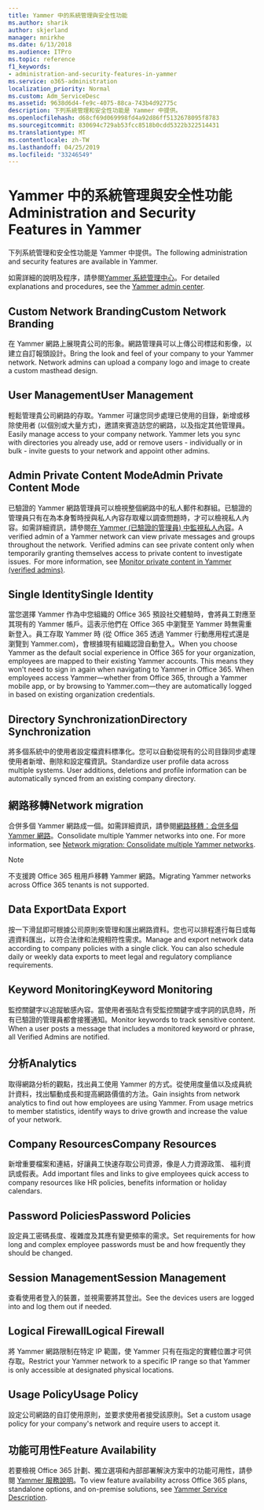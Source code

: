 ```yaml
---
title: Yammer 中的系統管理與安全性功能
ms.author: sharik
author: skjerland
manager: mnirkhe
ms.date: 6/13/2018
ms.audience: ITPro
ms.topic: reference
f1_keywords:
- administration-and-security-features-in-yammer
ms.service: o365-administration
localization_priority: Normal
ms.custom: Adm_ServiceDesc
ms.assetid: 9638d6d4-fe9c-4075-88ca-743b4d92775c
description: 下列系統管理和安全性功能是 Yammer 中提供。
ms.openlocfilehash: d68cf69d069998fd4a92d86ff5132678095f8783
ms.sourcegitcommit: 830694c729ab53fcc8518b0cdd5322b322514431
ms.translationtype: MT
ms.contentlocale: zh-TW
ms.lasthandoff: 04/25/2019
ms.locfileid: "33246549"
---
```

# <a name="administration-and-security-features-in-yammer"></a><span data-ttu-id="5b233-103">Yammer 中的系統管理與安全性功能</span><span class="sxs-lookup"><span data-stu-id="5b233-103">Administration and Security Features in Yammer</span></span>

<span data-ttu-id="5b233-104">下列系統管理和安全性功能是 Yammer 中提供。</span><span class="sxs-lookup"><span data-stu-id="5b233-104">The following administration and security features are available in Yammer.</span></span>
  
<span data-ttu-id="5b233-105">如需詳細的說明及程序，請參閱[Yammer 系統管理中心](https://go.microsoft.com/fwlink/?LinkId=869688)。</span><span class="sxs-lookup"><span data-stu-id="5b233-105">For detailed explanations and procedures, see the [Yammer admin center](https://go.microsoft.com/fwlink/?LinkId=869688).</span></span>
  
## <a name="custom-network-branding"></a><span data-ttu-id="5b233-106">Custom Network Branding</span><span class="sxs-lookup"><span data-stu-id="5b233-106">Custom Network Branding</span></span>
<span data-ttu-id="5b233-107"><a name="bkmk_CustomNetworkBranding"> </a></span><span class="sxs-lookup"><span data-stu-id="5b233-107"></span></span>

<span data-ttu-id="5b233-p101">在 Yammer 網路上展現貴公司的形象。網路管理員可以上傳公司標誌和影像，以建立自訂報頭設計。</span><span class="sxs-lookup"><span data-stu-id="5b233-p101">Bring the look and feel of your company to your Yammer network. Network admins can upload a company logo and image to create a custom masthead design.</span></span>
  
## <a name="user-management"></a><span data-ttu-id="5b233-110">User Management</span><span class="sxs-lookup"><span data-stu-id="5b233-110">User Management</span></span>
<span data-ttu-id="5b233-111"><a name="bkmk_UserManagement"> </a></span><span class="sxs-lookup"><span data-stu-id="5b233-111"></span></span>

<span data-ttu-id="5b233-p102">輕鬆管理貴公司網路的存取。Yammer 可讓您同步處理已使用的目錄，新增或移除使用者 (以個別或大量方式)，邀請來賓造訪您的網路，以及指定其他管理員。</span><span class="sxs-lookup"><span data-stu-id="5b233-p102">Easily manage access to your company network. Yammer lets you sync with directories you already use, add or remove users - individually or in bulk - invite guests to your network and appoint other admins.</span></span>
  
## <a name="admin-private-content-mode"></a><span data-ttu-id="5b233-114">Admin Private Content Mode</span><span class="sxs-lookup"><span data-stu-id="5b233-114">Admin Private Content Mode</span></span>
<span data-ttu-id="5b233-115"><a name="bkmk_AdminPrivate"> </a></span><span class="sxs-lookup"><span data-stu-id="5b233-115"></span></span>

<span data-ttu-id="5b233-p103">已驗證的 Yammer 網路管理員可以檢視整個網路中的私人郵件和群組。已驗證的管理員只有在為本身暫時授與私人內容存取權以調查問題時，才可以檢視私人內容。如需詳細資訊，請參閱[在 Yammer (已驗證的管理員) 中監視私人內容](https://go.microsoft.com/fwlink/?LinkId=627479)。</span><span class="sxs-lookup"><span data-stu-id="5b233-p103">A verified admin of a Yammer network can view private messages and groups throughout the network.  Verified admins can see private content only when temporarily granting themselves access to private content to investigate issues.  For more information, see [Monitor private content in Yammer (verified admins)](https://go.microsoft.com/fwlink/?LinkId=627479).</span></span>
  
## <a name="single-identity"></a><span data-ttu-id="5b233-119">Single Identity</span><span class="sxs-lookup"><span data-stu-id="5b233-119">Single Identity</span></span>
<span data-ttu-id="5b233-120"><a name="bkmk_o365_user_mapping"> </a></span><span class="sxs-lookup"><span data-stu-id="5b233-120"></span></span>

<span data-ttu-id="5b233-p104">當您選擇 Yammer 作為中您組織的 Office 365 預設社交體驗時，會將員工對應至其現有的 Yammer 帳戶。這表示他們在 Office 365 中瀏覽至 Yammer 時無需重新登入。員工存取 Yammer 時 (從 Office 365 透過 Yammer 行動應用程式還是瀏覽到 Yammer.com)，會根據現有組織認證自動登入。</span><span class="sxs-lookup"><span data-stu-id="5b233-p104">When you choose Yammer as the default social experience in Office 365 for your organization, employees are mapped to their existing Yammer accounts. This means they won't need to sign in again when navigating to Yammer in Office 365. When employees access Yammer—whether from Office 365, through a Yammer mobile app, or by browsing to Yammer.com—they are automatically logged in based on existing organization credentials.</span></span>
  
## <a name="directory-synchronization"></a><span data-ttu-id="5b233-124">Directory Synchronization</span><span class="sxs-lookup"><span data-stu-id="5b233-124">Directory Synchronization</span></span>
<span data-ttu-id="5b233-125"><a name="bkmk_DirectorySynchronization"> </a></span><span class="sxs-lookup"><span data-stu-id="5b233-125"></span></span>

<span data-ttu-id="5b233-p105">將多個系統中的使用者設定檔資料標準化。您可以自動從現有的公司目錄同步處理使用者新增、刪除和設定檔資訊。</span><span class="sxs-lookup"><span data-stu-id="5b233-p105">Standardize user profile data across multiple systems. User additions, deletions and profile information can be automatically synced from an existing company directory.</span></span>
  
## <a name="network-migration"></a><span data-ttu-id="5b233-128">網路移轉</span><span class="sxs-lookup"><span data-stu-id="5b233-128">Network migration</span></span>
<span data-ttu-id="5b233-129"><a name="bkmk_NetworkMigration"> </a></span><span class="sxs-lookup"><span data-stu-id="5b233-129"></span></span>

<span data-ttu-id="5b233-p106">合併多個 Yammer 網路成一個。如需詳細資訊，請參閱[網路移轉：合併多個 Yammer 網路](https://go.microsoft.com/fwlink/?LinkID=617488)。</span><span class="sxs-lookup"><span data-stu-id="5b233-p106">Consolidate multiple Yammer networks into one. For more information, see [Network migration: Consolidate multiple Yammer networks](https://go.microsoft.com/fwlink/?LinkID=617488).</span></span>
  
> [!NOTE]
> <span data-ttu-id="5b233-132">不支援跨 Office 365 租用戶移轉 Yammer 網路。</span><span class="sxs-lookup"><span data-stu-id="5b233-132">Migrating Yammer networks across Office 365 tenants is not supported.</span></span> 
  
## <a name="data-export"></a><span data-ttu-id="5b233-133">Data Export</span><span class="sxs-lookup"><span data-stu-id="5b233-133">Data Export</span></span>
<span data-ttu-id="5b233-134"><a name="bkmk_DataExport"> </a></span><span class="sxs-lookup"><span data-stu-id="5b233-134"></span></span>

<span data-ttu-id="5b233-p107">按一下滑鼠即可根據公司原則來管理和匯出網路資料。您也可以排程進行每日或每週資料匯出，以符合法律和法規相符性需求。</span><span class="sxs-lookup"><span data-stu-id="5b233-p107">Manage and export network data according to company policies with a single click. You can also schedule daily or weekly data exports to meet legal and regulatory compliance requirements.</span></span>
  
## <a name="keyword-monitoring"></a><span data-ttu-id="5b233-137">Keyword Monitoring</span><span class="sxs-lookup"><span data-stu-id="5b233-137">Keyword Monitoring</span></span>
<span data-ttu-id="5b233-138"><a name="bkmk_KeywordMonitoring"> </a></span><span class="sxs-lookup"><span data-stu-id="5b233-138"></span></span>

<span data-ttu-id="5b233-p108">監控關鍵字以追蹤敏感內容。當使用者張貼含有受監控關鍵字或字詞的訊息時，所有已驗證的管理員都會接獲通知。</span><span class="sxs-lookup"><span data-stu-id="5b233-p108">Monitor keywords to track sensitive content. When a user posts a message that includes a monitored keyword or phrase, all Verified Admins are notified.</span></span>
  
## <a name="analytics"></a><span data-ttu-id="5b233-141">分析</span><span class="sxs-lookup"><span data-stu-id="5b233-141">Analytics</span></span>
<span data-ttu-id="5b233-142"><a name="bkmk_Analytics"> </a></span><span class="sxs-lookup"><span data-stu-id="5b233-142"></span></span>

<span data-ttu-id="5b233-p109">取得網路分析的觀點，找出員工使用 Yammer 的方式。從使用度量值以及成員統計資料，找出驅動成長和提高網路價值的方法。</span><span class="sxs-lookup"><span data-stu-id="5b233-p109">Gain insights from network analytics to find out how employees are using Yammer. From usage metrics to member statistics, identify ways to drive growth and increase the value of your network.</span></span>
  
## <a name="company-resources"></a><span data-ttu-id="5b233-145">Company Resources</span><span class="sxs-lookup"><span data-stu-id="5b233-145">Company Resources</span></span>
<span data-ttu-id="5b233-146"><a name="bkmk_CompanyResources"> </a></span><span class="sxs-lookup"><span data-stu-id="5b233-146"></span></span>

<span data-ttu-id="5b233-147">新增重要檔案和連結，好讓員工快速存取公司資源，像是人力資源政策、 福利資訊或假表。</span><span class="sxs-lookup"><span data-stu-id="5b233-147">Add important files and links to give employees quick access to company resources like HR policies, benefits information or holiday calendars.</span></span>
  
## <a name="password-policies"></a><span data-ttu-id="5b233-148">Password Policies</span><span class="sxs-lookup"><span data-stu-id="5b233-148">Password Policies</span></span>
<span data-ttu-id="5b233-149"><a name="bkmk_PasswordPolicies"> </a></span><span class="sxs-lookup"><span data-stu-id="5b233-149"></span></span>

<span data-ttu-id="5b233-150">設定員工密碼長度、複雜度及其應有變更頻率的需求。</span><span class="sxs-lookup"><span data-stu-id="5b233-150">Set requirements for how long and complex employee passwords must be and how frequently they should be changed.</span></span>
  
## <a name="session-management"></a><span data-ttu-id="5b233-151">Session Management</span><span class="sxs-lookup"><span data-stu-id="5b233-151">Session Management</span></span>
<span data-ttu-id="5b233-152"><a name="bkmk_SessionManagement"> </a></span><span class="sxs-lookup"><span data-stu-id="5b233-152"></span></span>

<span data-ttu-id="5b233-153">查看使用者登入的裝置，並視需要將其登出。</span><span class="sxs-lookup"><span data-stu-id="5b233-153">See the devices users are logged into and log them out if needed.</span></span>
  
## <a name="logical-firewall"></a><span data-ttu-id="5b233-154">Logical Firewall</span><span class="sxs-lookup"><span data-stu-id="5b233-154">Logical Firewall</span></span>
<span data-ttu-id="5b233-155"><a name="bkmk_LogicalFirewall"> </a></span><span class="sxs-lookup"><span data-stu-id="5b233-155"></span></span>

<span data-ttu-id="5b233-156">將 Yammer 網路限制在特定 IP 範圍，使 Yammer 只有在指定的實體位置才可供存取。</span><span class="sxs-lookup"><span data-stu-id="5b233-156">Restrict your Yammer network to a specific IP range so that Yammer is only accessible at designated physical locations.</span></span>
  
## <a name="usage-policy"></a><span data-ttu-id="5b233-157">Usage Policy</span><span class="sxs-lookup"><span data-stu-id="5b233-157">Usage Policy</span></span>
<span data-ttu-id="5b233-158"><a name="bkmk_UsagePolicy"> </a></span><span class="sxs-lookup"><span data-stu-id="5b233-158"></span></span>

<span data-ttu-id="5b233-159">設定公司網路的自訂使用原則，並要求使用者接受該原則。</span><span class="sxs-lookup"><span data-stu-id="5b233-159">Set a custom usage policy for your company's network and require users to accept it.</span></span>
  
## <a name="feature-availability"></a><span data-ttu-id="5b233-160">功能可用性</span><span class="sxs-lookup"><span data-stu-id="5b233-160">Feature Availability</span></span>
<span data-ttu-id="5b233-161"><a name="bkmk_UsagePolicy"> </a></span><span class="sxs-lookup"><span data-stu-id="5b233-161"></span></span>

<span data-ttu-id="5b233-162">若要檢視 Office 365 計劃、獨立選項和內部部署解決方案中的功能可用性，請參閱 [Yammer 服務說明](yammer-service-description.md)。</span><span class="sxs-lookup"><span data-stu-id="5b233-162">To view feature availability across Office 365 plans, standalone options, and on-premise solutions, see [Yammer Service Description](yammer-service-description.md).</span></span>
  

